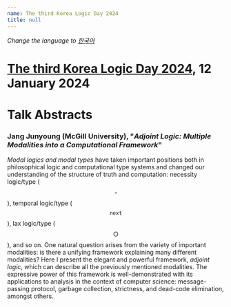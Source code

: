 ```yaml
---
name: The third Korea Logic Day 2024
title: null
---
```


_Change the language to [한국어](https://korealogicday.org/2024/kr)_

# [The third Korea Logic Day 2024](https://korealogicday.org/2024), 12 January 2024

# Talk Abstracts

<p id="abstract-Jang-Junyoung"></p>

### Jang Junyoung (McGill University), "_Adjoint Logic: Multiple Modalities into a Computational Framework_"

_Modal logics and modal types_ have taken important positions both in philosophical logic and computational type systems and changed our understanding of the structure of truth and computation: necessity logic/type ($$\square$$), temporal logic/type ($$\mathtt{next}$$), lax logic/type ($$\bigcirc$$), and so on. One natural question arises from the variety of important modalities: is there a unifying framework explaining many different modalities? Here I present the elegant and powerful framework, _adjoint logic_, which can describe all the previously mentioned modalities. The expressive power of this framework is well-demonstrated with its applications to analysis in the context of computer science: message-passing protocol, garbage collection, strictness, and dead-code elimination, amongst others.

